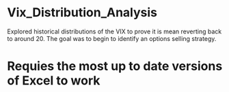 # Vix_Distribution_Analysis
Explored historical distributions of the VIX to prove it is mean reverting back to around 20. The goal was to begin to identify an options selling strategy.

# Requies the most up to date versions of Excel to work
